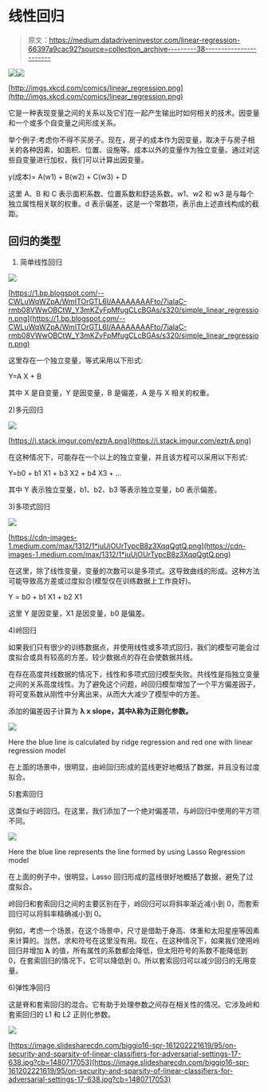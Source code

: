 # 线性回归

> 原文：<https://medium.datadriveninvestor.com/linear-regression-66397a9cac92?source=collection_archive---------38----------------------->

[![](img/8dd5024388875eb0cd6b20a612fec298.png)](http://www.track.datadriveninvestor.com/1B9E)![](img/9390ac1200b7461f73fa43581194df06.png)

[http://imgs.xkcd.com/comics/linear_regression.png](http://imgs.xkcd.com/comics/linear_regression.png)

它是一种表现变量之间的关系以及它们在一起产生输出时如何相关的技术。因变量和一个或多个自变量之间形成关系。

举个例子:考虑你不得不买房子。现在，房子的成本作为因变量，取决于与房子相关的各种因素，如面积、位置、设施等。成本以外的变量作为独立变量。通过对这些自变量进行加权，我们可以计算出因变量。

y(成本)= A(w1) + B(w2) + C(w3) + D

这里 A、B 和 C 表示面积系数、位置系数和舒适系数。w1、w2 和 w3 是与每个独立属性相关联的权重。d 表示偏差，这是一个常数项，表示由上述直线构成的截距。

## 回归的类型

1.  简单线性回归

![](img/21eff4bc2bb47cc88ec94b26229c6ae3.png)

[https://1.bp.blogspot.com/--CWLuWqWZpA/WmITOrGTL6I/AAAAAAAAFto/7iaIaC-rmb08VWwOBCtW_Y3mKZyFpMfugCLcBGAs/s320/simple_linear_regression.png](https://1.bp.blogspot.com/--CWLuWqWZpA/WmITOrGTL6I/AAAAAAAAFto/7iaIaC-rmb08VWwOBCtW_Y3mKZyFpMfugCLcBGAs/s320/simple_linear_regression.png)

这里存在一个独立变量，等式采用以下形式:

Y=A X + B

其中 X 是自变量，Y 是因变量，B 是偏差，A 是与 X 相关的权重。

2)多元回归

![](img/2d6a18b168126f58316a62608cc1a82f.png)

[https://i.stack.imgur.com/eztrA.png](https://i.stack.imgur.com/eztrA.png)

在这种情况下，可能存在一个以上的独立变量，并且该方程可以采用以下形式:

Y=b0 + b1 X1 + b3 X2 + b4 X3 + …

其中 Y 表示独立变量，b1、b2、b3 等表示独立变量，b0 表示偏差。

3)多项式回归

![](img/efc8fcbbe7e86551d8a8f4e66596891a.png)

[https://cdn-images-1.medium.com/max/1312/1*iuUjOUrTypcB8z3XqqQgtQ.png](https://cdn-images-1.medium.com/max/1312/1*iuUjOUrTypcB8z3XqqQgtQ.png)

在这里，除了线性变量，变量的次数可以是多项式。这导致曲线的形成。这种方法可能导致高方差或过度拟合(模型仅在训练数据上工作良好)。

Y = b0 + b1 X1 + b2 X1

这里 Y 是因变量，X1 是因变量，b0 是偏差。

4)岭回归

如果我们只有很少的训练数据点，并使用线性或多项式回归，我们的模型可能会过度拟合或具有较高的方差。较少数据点的存在会使数据共线。

在存在高度共线数据的情况下，线性和多项式回归模型失败。共线性是指独立变量之间的关系高度线性。为了避免这个问题，岭回归模型增加了一个平方偏差因子，将可变系数从刚性中分离出来，从而大大减少了模型中的方差。

添加的偏差因子计算为 **λ x slope，其中λ称为正则化参数。**

![](img/f2aa9cc8cf9eddc95adeb89512a11f86.png)

Here the blue line is calculated by ridge regression and red one with linear regression model

在上面的场景中，很明显，由岭回归形成的蓝线更好地概括了数据，并且没有过度拟合。

5)套索回归

这类似于岭回归。在这里，我们添加了一个绝对偏差项，与岭回归中使用的平方项不同。

![](img/9046d1731c13d7e42fac68bb4723707b.png)

Here the blue line represents the line formed by using Lasso Regression model

在上面的例子中，很明显，Lasso 回归形成的蓝线很好地概括了数据，避免了过度拟合。

岭回归和套索回归之间的主要区别在于，岭回归可以将斜率渐近减小到 0，而套索回归可以将斜率精确减小到 0。

例如，考虑一个场景，在这个场景中，尺寸是借助于身高、体重和太阳星座等因素来计算的。当然，求和符号在这里没有用。现在，在这种情况下，如果我们使用岭回归并增加 **λ** 的值，所有属性的系数都会降低，但太阳符号的系数不能降低到 0，在套索回归的情况下，它可以降低到 0。所以套索回归可以减少回归的无用变量。

6)弹性净回归

这是脊和套索回归的混合。它有助于处理参数之间存在相关性的情况。它涉及岭和套索回归的 L1 和 L2 正则化参数。

![](img/a69bbfa45250e6e55a3dc7298a16ce9e.png)

[https://image.slidesharecdn.com/biggio16-spr-161202221619/95/on-security-and-sparsity-of-linear-classifiers-for-adversarial-settings-17-638.jpg?cb=1480717053](https://image.slidesharecdn.com/biggio16-spr-161202221619/95/on-security-and-sparsity-of-linear-classifiers-for-adversarial-settings-17-638.jpg?cb=1480717053)